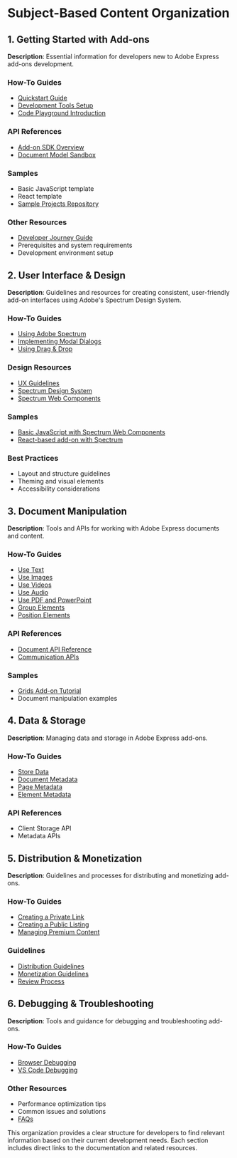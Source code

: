 # Subject-Based Content Organization

## 1. Getting Started with Add-ons

**Description**: Essential information for developers new to Adobe Express add-ons development.

### How-To Guides

- [Quickstart Guide](https://developer.adobe.com/express/add-ons/docs/guides/getting_started/quickstart)
- [Development Tools Setup](https://developer.adobe.com/express/add-ons/docs/guides/getting_started/development_tools)
- [Code Playground Introduction](https://developer.adobe.com/express/add-ons/docs/guides/getting_started/code_playground)

### API References

- [Add-on SDK Overview](https://developer.adobe.com/express/add-ons/docs/references/)
- [Document Model Sandbox](https://developer.adobe.com/express/add-ons/docs/references/document-sandbox/)

### Samples

- Basic JavaScript template
- React template
- [Sample Projects Repository](https://github.com/AdobeDocs/express-add-on-samples)

### Other Resources

- [Developer Journey Guide](https://developer.adobe.com/express/add-ons/docs/guides/)
- Prerequisites and system requirements
- Development environment setup

## 2. User Interface & Design

**Description**: Guidelines and resources for creating consistent, user-friendly add-on interfaces using Adobe's Spectrum Design System.

### How-To Guides

- [Using Adobe Spectrum](https://developer.adobe.com/express/add-ons/docs/resources/tutorials/spectrum-workshop/)
- [Implementing Modal Dialogs](https://developer.adobe.com/express/add-ons/docs/guides/develop/how_to/modal_dialogs)
- [Using Drag & Drop](https://developer.adobe.com/express/add-ons/docs/guides/develop/how_to/drag_and_drop)

### Design Resources

- [UX Guidelines](https://developer.adobe.com/express/add-ons/docs/guides/design/ux_guidelines/)
- [Spectrum Design System](https://spectrum.adobe.com/)
- [Spectrum Web Components](https://opensource.adobe.com/spectrum-web-components/)

### Samples

- [Basic JavaScript with Spectrum Web Components](https://developer.adobe.com/express/add-ons/docs/resources/tutorials/spectrum-workshop/part1/)
- [React-based add-on with Spectrum](https://developer.adobe.com/express/add-ons/docs/resources/tutorials/spectrum-workshop/part2/)

### Best Practices

- Layout and structure guidelines
- Theming and visual elements
- Accessibility considerations

## 3. Document Manipulation

**Description**: Tools and APIs for working with Adobe Express documents and content.

### How-To Guides

- [Use Text](https://developer.adobe.com/express/add-ons/docs/guides/develop/how_to/use_text)
- [Use Images](https://developer.adobe.com/express/add-ons/docs/guides/develop/how_to/use_images)
- [Use Videos](https://developer.adobe.com/express/add-ons/docs/guides/develop/how_to/use_videos)
- [Use Audio](https://developer.adobe.com/express/add-ons/docs/guides/develop/how_to/use_audio)
- [Use PDF and PowerPoint](https://developer.adobe.com/express/add-ons/docs/guides/develop/how_to/use_pdf_powerpoint)
- [Group Elements](https://developer.adobe.com/express/add-ons/docs/guides/develop/how_to/group_elements)
- [Position Elements](https://developer.adobe.com/express/add-ons/docs/guides/develop/how_to/position_elements)

### API References

- [Document API Reference](https://developer.adobe.com/express/add-ons/docs/references/document-sandbox/)
- [Communication APIs](https://developer.adobe.com/express/add-ons/docs/resources/tutorials/communication-apis/)

### Samples

- [Grids Add-on Tutorial](https://developer.adobe.com/express/add-ons/docs/resources/tutorials/grids-addon/)
- Document manipulation examples

## 4. Data & Storage

**Description**: Managing data and storage in Adobe Express add-ons.

### How-To Guides

- [Store Data](https://developer.adobe.com/express/add-ons/docs/guides/develop/how_to/store_data)
- [Document Metadata](https://developer.adobe.com/express/add-ons/docs/guides/develop/how_to/document_metadata)
- [Page Metadata](https://developer.adobe.com/express/add-ons/docs/guides/develop/how_to/page_metadata)
- [Element Metadata](https://developer.adobe.com/express/add-ons/docs/guides/develop/how_to/element_metadata)

### API References

- Client Storage API
- Metadata APIs

## 5. Distribution & Monetization

**Description**: Guidelines and processes for distributing and monetizing add-ons.

### How-To Guides

- [Creating a Private Link](https://developer.adobe.com/express/add-ons/docs/guides/distribute/private_link)
- [Creating a Public Listing](https://developer.adobe.com/express/add-ons/docs/guides/distribute/public_listing)
- [Managing Premium Content](https://developer.adobe.com/express/add-ons/docs/guides/develop/how_to/premium_content)

### Guidelines

- [Distribution Guidelines](https://developer.adobe.com/express/add-ons/docs/guides/distribute/guidelines/)
- [Monetization Guidelines](https://developer.adobe.com/express/add-ons/docs/guides/distribute/monetization/)
- [Review Process](https://developer.adobe.com/express/add-ons/docs/guides/distribute/review_process)

## 6. Debugging & Troubleshooting

**Description**: Tools and guidance for debugging and troubleshooting add-ons.

### How-To Guides

- [Browser Debugging](https://developer.adobe.com/express/add-ons/docs/guides/debug/browser)
- [VS Code Debugging](https://developer.adobe.com/express/add-ons/docs/guides/debug/vscode)

### Other Resources

- Performance optimization tips
- Common issues and solutions
- [FAQs](https://developer.adobe.com/express/add-ons/docs/guides/faq)

This organization provides a clear structure for developers to find relevant information based on their current development needs. Each section includes direct links to the documentation and related resources.
